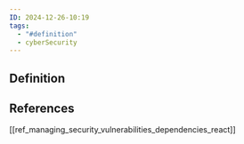 ```yaml
---
ID: 2024-12-26-10:19
tags:
  - "#definition"
  - cyberSecurity
---
```

## Definition


## References
[[ref_managing_security_vulnerabilities_dependencies_react]]